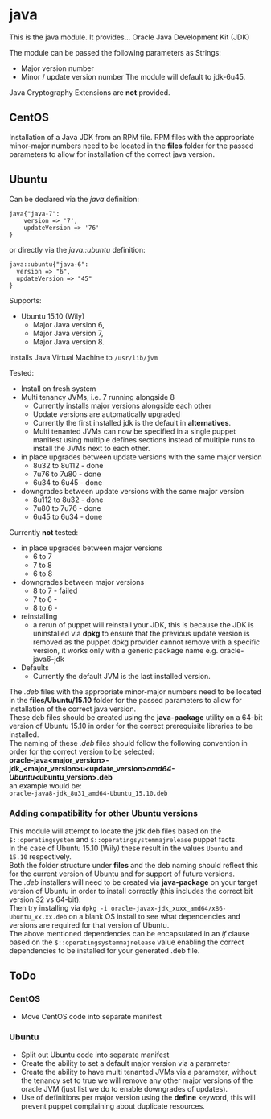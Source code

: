 # java #

This is the java module. It provides...
Oracle Java Development Kit (JDK)

The module can be passed the following parameters as Strings:  
* Major version number
* Minor / update version number
The module will default to jdk-6u45.

Java Cryptography Extensions are **not** provided.  

## CentOS
Installation of a Java JDK from an RPM file.
RPM files with the appropriate minor-major numbers need to be located in the **files** folder for the passed parameters to allow for installation of the correct java version.

## Ubuntu

Can be declared via the *java* definition:
	
	java{"java-7":
		version => '7',
		updateVersion => '76'
	}
	
or directly via the *java::ubuntu* definition:

	java::ubuntu{"java-6":
	  version => "6",
	  updateVersion => "45"
	} 

Supports:
* Ubuntu 15.10 (Wily)
	* Major Java version 6,
	* Major Java version 7,
	* Major Java version 8.  

Installs Java Virtual Machine to `/usr/lib/jvm`

Tested:
* Install on fresh system
* Multi tenancy JVMs, i.e. 7 running alongside 8
	* Currently installs major versions alongside each other
	* Update versions are automatically upgraded
	* Currently the first installed jdk is the default in **alternatives**.
	* Multi tenanted JVMs can now be specified in a single puppet manifest using multiple defines sections instead of multiple runs to install the JVMs next to each other.
* in place upgrades between update versions with the same major version
	* 8u32 to 8u112 - done
	* 7u76 to 7u80 - done
	* 6u34 to 6u45 - done
* downgrades between update versions with the same major version
	* 8u112 to 8u32 - done
	* 7u80 to 7u76 - done
	* 6u45 to 6u34 - done
		
Currently **not** tested:
* in place upgrades between major versions
	* 6 to 7
	* 7 to 8
	* 6 to 8
* downgrades between major versions
	* 8 to 7 - failed
	* 7 to 6 -
	* 8 to 6 -
* reinstalling
	* a rerun of puppet will reinstall your JDK, this is because the JDK is uninstalled via **dpkg** to ensure that the previous update version is removed as the puppet dpkg  provider cannot remove with a specific version, it works only with a generic package name e.g. oracle-java6-jdk 
* Defaults
	* Currently the default JVM is the last installed version.

The *.deb* files with the appropriate minor-major numbers need to be located in the **files/Ubuntu/15.10** folder for the passed parameters to allow for installation of the correct java version.  
These deb files should be created using the **java-package** utility on a 64-bit version of Ubuntu 15.10 in order for the correct prerequisite libraries to be installed.  
The naming of these *.deb* files should follow the following convention in order for the correct version to be selected:  
**oracle-java<major_version>-jdk_<major_version>u<update_version>_amd64-Ubuntu_<ubuntu_version>.deb**  
an example would be:  
`oracle-java8-jdk_8u31_amd64-Ubuntu_15.10.deb`  

### Adding compatibility for other Ubuntu versions
This module will attempt to locate the jdk deb files based on the `$::operatingsystem` and `$::operatingsystemmajrelease` puppet facts.  
In the case of Ubuntu 15.10 (Wily) these result in the values `Ubuntu` and `15.10` respectively.  
Both the folder structure under **files** and the deb naming should reflect this for the current version of Ubuntu and for support of future versions.   
The *.deb* installers will need to be created via **java-package** on your target version of Ubuntu in order to install correctly (this includes the correct bit version 32 vs 64-bit).  
Then try installing via `dpkg -i oracle-javax-jdk_xuxx_amd64/x86-Ubuntu_xx.xx.deb` on a blank OS install to see what dependencies and versions are required for that version of Ubuntu.  
The above mentioned dependencies can be encapsulated in an *if* clause based on the `$::operatingsystemmajrelease` value enabling the correct dependencies to be installed for your generated .deb file.  

## ToDo
### CentOS
* Move CentOS code into separate manifest
### Ubuntu
* Split out Ubuntu code into separate manifest
* Create the ability to set a default major version via a parameter
* Create the ability to have multi tenanted JVMs via a parameter, without the tenancy set to true we will remove any other major versions of the oracle JVM (just list we do to enable downgrades of updates). 
* Use of definitions per major version using the **define** keyword, this will prevent puppet complaining about duplicate resources.